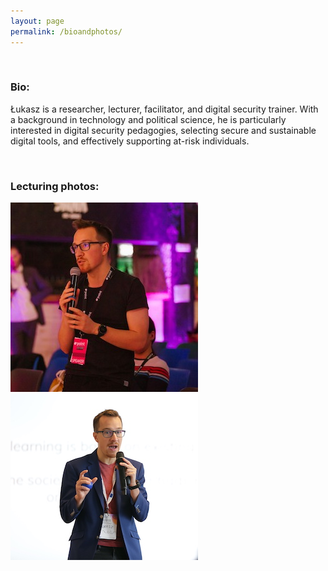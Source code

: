 ```yaml
---
layout: page
permalink: /bioandphotos/
---
```

&nbsp;


### Bio:

Łukasz is a researcher, lecturer, facilitator, and digital security trainer. With a background in technology and political science, he is particularly interested in digital security pedagogies, selecting secure and sustainable digital tools, and effectively supporting at-risk individuals.

&nbsp;

### Lecturing photos:

<a href = "/images/point-speaking-photo.jpg" alt = "photo of Łukasz asking a question at a crowded conference"><img src = "/images/point-speaking-photo-small.jpg"></a>
<a href = "/images/brussels-speaking-photo.jpg" alt = "photo of Łukasz lecturing on a white background"><img src = "/images/brussels-speaking-photo-small.jpg"></a>
